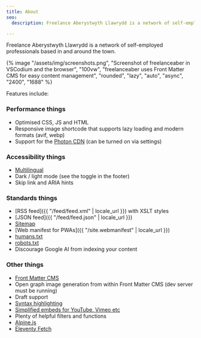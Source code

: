 ```yaml
---
title: About
seo:
  description: Freelance Aberystwyth Llawrydd is a network of self-employed professionals based in and around the town. 

---
```


Freelance Aberystwyth Llawrydd is a network of self-employed professionals based in and around the town. 

{% image "/assets/img/screenshots.png", "Screenshot of freelanceaber in VSCodium and the browser", "100vw", "freelanceaber uses Front Matter CMS for easy content management", "rounded", "lazy", "auto", "async", "2400", "1688" %}

Features include:

### Performance things

* Optimised CSS, JS and HTML
* Responsive image shortcode that supports lazy loading and modern formats (avif, webp)
* Support for the [Photon CDN](https://developer.wordpress.com/docs/photon/) (can be turned on via settings)

### Accessibility things

* [Multilingual](https://www.11ty.dev/docs/plugins/i18n/)
* Dark / light mode (see the toggle in the footer)
* Skip link and ARIA hints

### Standards things

* [RSS feed]({{ "/feed/feed.xml" | locale_url }}) with XSLT styles
* [JSON feed]({{ "/feed/feed.json" | locale_url }})
* [Sitemap](/sitemap.xml)
* [Web manifest for PWAs]({{ "/site.webmanifest" | locale_url }})
* [humans.txt](/humans.txt) 
* [robots.txt](/robots.txt)
* Discourage Google AI from indexing your content

### Other things

* [Front Matter CMS](https://frontmatter.codes/)
* Open graph image generation from within Front Matter CMS (dev server must be running)
* Draft support
* [Syntax highlighting](https://www.11ty.dev/docs/plugins/syntaxhighlight/)
* [Simplified embeds for YouTube, Vimeo etc](https://github.com/gfscott/eleventy-plugin-embed-everything)
* Plenty of helpful filters and functions
* [Alpine.js](https://alpinejs.dev/)
* [Eleventy Fetch](https://www.11ty.dev/docs/plugins/fetch/)